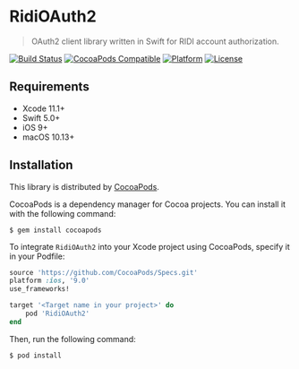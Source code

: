 # RidiOAuth2

> OAuth2 client library written in Swift for RIDI account authorization.

[![Build Status](https://travis-ci.com/ridi/cocoa-oauth2.svg?branch=master)](https://travis-ci.com/ridi/cocoa-oauth2)
[![CocoaPods Compatible](https://img.shields.io/cocoapods/v/RidiOAuth2.svg?style=flat)](https://cocoadocs.org/docsets/RidiOAuth2)
[![Platform](https://img.shields.io/cocoapods/p/RidiOAuth2.svg?style=flat)](https://cocoadocs.org/docsets/RidiOAuth2)
[![License](https://img.shields.io/cocoapods/l/RidiOAuth2.svg?style=flat)](https://cocoadocs.org/docsets/RidiOAuth2)

## Requirements

- Xcode 11.1+
- Swift 5.0+
- iOS 9+
- macOS 10.13+

## Installation

This library is distributed by [CocoaPods](https://cocoapods.org).

 CocoaPods is a dependency manager for Cocoa projects. You can install it with the following command:

```
$ gem install cocoapods
```

To integrate `RidiOAuth2` into your Xcode project using CocoaPods, specify it in your Podfile:

```ruby
source 'https://github.com/CocoaPods/Specs.git'
platform :ios, '9.0'
use_frameworks!

target '<Target name in your project>' do
    pod 'RidiOAuth2'
end
```

Then, run the following command:

```
$ pod install
```

